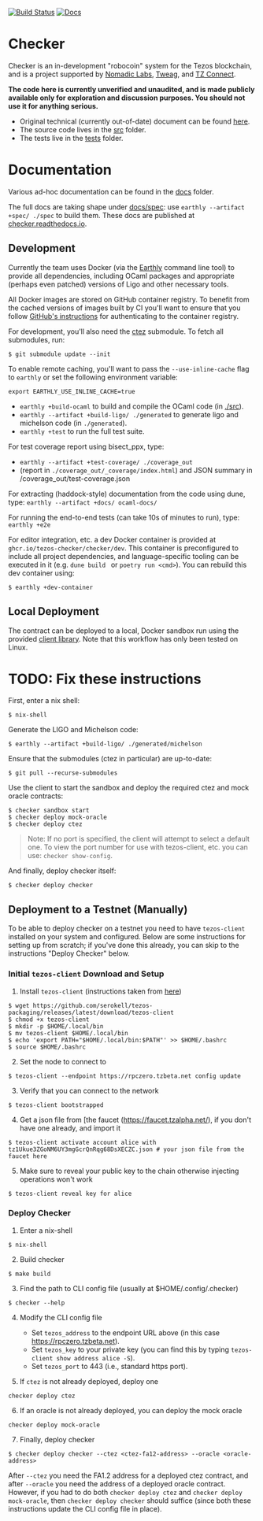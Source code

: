 [![Build
Status](https://github.com/tezos-checker/huxian/workflows/CI/badge.svg)](https://github.com/tezos-checker/huxian/actions)
[![Docs](https://readthedocs.org/projects/checker/badge/?version=latest)](https://checker.readthedocs.io/en/latest/)

# Checker

Checker is an in-development "robocoin" system for the Tezos blockchain, and is
a project supported by [Nomadic Labs](https://nomadic-labs.com/),
[Tweag](https://tweag.io/), and [TZ Connect](https://www.tzconnect.com/en/).

**The code here is currently unverified and unaudited, and is made publicly
available only for exploration and discussion purposes. You should not use it
for anything serious.**

* Original technical (currently out-of-date) document can be found
  [here](https://hackmd.io/teMO2x9PRRy1iTBtrSMBvA?view).
* The source code lives in the [src](./src) folder.
* The tests live in the [tests](./tests) folder.

# Documentation

Various ad-hoc documentation can be found in the [docs](./docs) folder.

The full docs are taking shape under [docs/spec](./docs/spec): use `earthly
--artifact +spec/ ./spec` to build them. These docs are published at
[checker.readthedocs.io](https://checker.readthedocs.io/).

## Development

Currently the team uses Docker (via the
[Earthly](https://earthly.dev/get-earthly) command line tool) to provide all
dependencies, including OCaml packages and appropriate (perhaps even patched)
versions of Ligo and other necessary tools.

All Docker images are stored on GitHub container registry. To benefit from the
cached versions of images built by CI you'll want to ensure that you follow
[GitHub's
instructions](https://docs.github.com/en/packages/working-with-a-github-packages-registry/working-with-the-container-registry#authenticating-to-the-container-registry)
for authenticating to the container registry.

For development, you'll also need the
[ctez](https://github.com/tezos-checker/ctez) submodule. To fetch all
submodules, run:
```console
$ git submodule update --init
```

To enable remote caching, you'll want to pass the `--use-inline-cache` flag to
`earthly` or set the following environment variable:

`export EARTHLY_USE_INLINE_CACHE=true`

* `earthly +build-ocaml` to build and compile the OCaml code (in
  [./src](./src)).
* `earthly --artifact +build-ligo/ ./generated` to generate ligo and michelson
  code (in `./generated`).
* `earthly +test` to run the full test suite.

For test coverage report using bisect_ppx, type:
*  `earthly --artifact +test-coverage/ ./coverage_out`
  * (report in `./coverage_out/_coverage/index.html`) and JSON summary in
    /coverage_out/test-coverage.json

For extracting (haddock-style) documentation from the code using dune, type:
`earthly --artifact +docs/ ocaml-docs/`

For running the end-to-end tests (can take 10s of minutes to run), type: `earthly +e2e`


For editor integration, etc. a dev Docker container is provided at
`ghcr.io/tezos-checker/checker/dev`. This container is preconfigured to include
all project dependencies, and language-specific tooling can be executed in it
(e.g. `dune build ` or `poetry run <cmd>`). You can rebuild this dev container
using:
```console
$ earthly +dev-container
```

## Local Deployment

The contract can be deployed to a local, Docker sandbox run using the provided
[client library](./client). Note that this workflow has only been tested on
Linux.

# TODO: Fix these instructions

First, enter a nix shell:
```console
$ nix-shell
```

Generate the LIGO and Michelson code:

```console
$ earthly --artifact +build-ligo/ ./generated/michelson
```

Ensure that the submodules (ctez in particular) are up-to-date:
```console
$ git pull --recurse-submodules
```

Use the client to start the sandbox and deploy the required ctez and mock oracle
contracts:

```console
$ checker sandbox start
$ checker deploy mock-oracle
$ checker deploy ctez
```

> Note: If no port is specified, the client will attempt to select a default
> one. To view the port number for use with tezos-client, etc. you can use:
> `checker show-config`.

And finally, deploy checker itself:
```console
$ checker deploy checker
```

## Deployment to a Testnet (Manually)

To be able to deploy checker on a testnet you need to have `tezos-client`
installed on your system and configured. Below are some instructions for setting
up from scratch; if you've done this already, you can skip to the instructions
"Deploy Checker" below.

### Initial `tezos-client` Download and Setup

1. Install `tezos-client` (instructions taken from
   [here](https://assets.tqtezos.com/docs/setup/1-tezos-client/))
```console
$ wget https://github.com/serokell/tezos-packaging/releases/latest/download/tezos-client
$ chmod +x tezos-client
$ mkdir -p $HOME/.local/bin
$ mv tezos-client $HOME/.local/bin
$ echo 'export PATH="$HOME/.local/bin:$PATH"' >> $HOME/.bashrc
$ source $HOME/.bashrc
```

2. Set the node to connect to
```console
$ tezos-client --endpoint https://rpczero.tzbeta.net config update
```

3. Verify that you can connect to the network
```console
$ tezos-client bootstrapped
```

4. Get a json file from [the faucet (https://faucet.tzalpha.net/), if you don't
   have one already, and import it
```console
$ tezos-client activate account alice with tz1Ukue3ZGoNM6UY3mgGcrQnRqg68DsXECZC.json # your json file from the faucet here
```

5. Make sure to reveal your public key to the chain otherwise injecting
   operations won't work
```console
$ tezos-client reveal key for alice
```

### Deploy Checker

1. Enter a nix-shell
```console
$ nix-shell
```

2. Build checker
```console
$ make build
```

3. Find the path to CLI config file (usually at $HOME/.config/.checker)
```console
$ checker --help
```

4. Modify the CLI config file
   - Set `tezos_address` to the endpoint URL above (in this case
     https://rpczero.tzbeta.net).
   - Set `tezos_key` to your private key (you can find this by typing
     `tezos-client show address alice -S`).
   - Set `tezos_port` to 443 (i.e., standard https port).

5. If `ctez` is not already deployed, deploy one
```console
checker deploy ctez
```

6. If an oracle is not already deployed, you can deploy the mock oracle
```console
checker deploy mock-oracle
```

7. Finally, deploy checker
```console
$ checker deploy checker --ctez <ctez-fa12-address> --oracle <oracle-address>
```
After `--ctez` you need the FA1.2 address for a deployed ctez contract, and
after `--oracle` you need the address of a deployed oracle contract.  However,
if you had to do both `checker deploy ctez` and `checker deploy mock-oracle`,
then `checker deploy checker` should suffice (since both these instructions
update the CLI config file in place).
